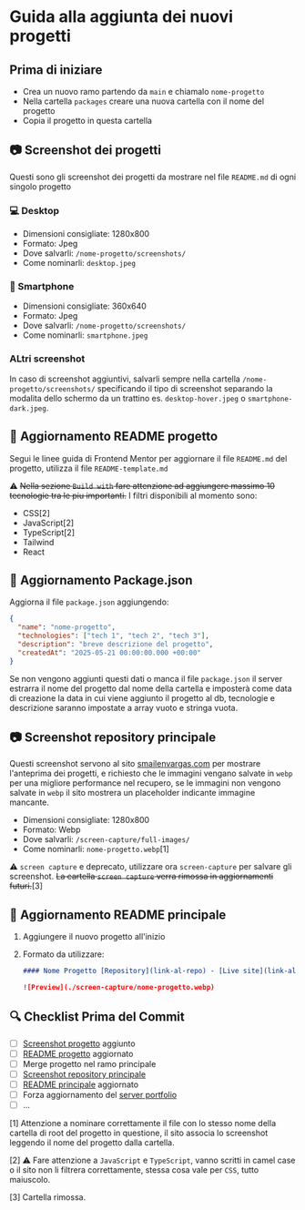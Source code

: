 # Guida alla aggiunta dei nuovi progetti

## Prima di iniziare

- Crea un nuovo ramo partendo da `main` e chiamalo `nome-progetto`
- Nella cartella `packages` creare una nuova cartella con il nome del progetto
- Copia il progetto in questa cartella

## 📷 Screenshot dei progetti

Questi sono gli screenshot dei progetti da mostrare nel file `README.md` di ogni singolo progetto

### 💻 Desktop

- Dimensioni consigliate: 1280x800
- Formato: Jpeg
- Dove salvarli: `/nome-progetto/screenshots/`
- Come nominarli: `desktop.jpeg`

### 📱 Smartphone

- Dimensioni consigliate: 360x640
- Formato: Jpeg
- Dove salvarli: `/nome-progetto/screenshots/`
- Come nominarli: `smartphone.jpeg`

### ALtri screenshot

In caso di screenshot aggiuntivi, salvarli sempre nella cartella `/nome-progetto/screenshots/` specificando il tipo di screenshot separando la modalita dello schermo da un trattino es. `desktop-hover.jpeg` o `smartphone-dark.jpeg`.

## 📝 Aggiornamento README progetto

Segui le linee guida di Frontend Mentor per aggiornare il file `README.md` del progetto, utilizza il file `README-template.md`

⚠ ~~Nella sezione `Build with` fare attenzione ad aggiungere massimo 10 tecnologie tra le piu importanti.~~
I filtri disponibili al momento sono:

- CSS[2]
- JavaScript[2]
- TypeScript[2]
- Tailwind
- React

## 📝 Aggiornamento Package.json

Aggiorna il file `package.json` aggiungendo:

```json
{
  "name": "nome-progetto",
  "technologies": ["tech 1", "tech 2", "tech 3"],
  "description": "breve descrizione del progetto",
  "createdAt": "2025-05-21 00:00:00.000 +00:00"
}
```

Se non vengono aggiunti questi dati o manca il file `package.json` il server estrarra il nome del progetto dal nome della cartella e imposterà come data di creazione la data in cui viene aggiunto il progetto al db, tecnologie e descrizione saranno impostate a array vuoto e stringa vuota.

## 📷 Screenshot repository principale

Questi screenshot servono al sito <a href='https://www.smailenvargas.com'>smailenvargas.com</a> per mostrare l'anteprima dei progetti, e richiesto che le immagini vengano salvate in `webp` per una migliore performance nel recupero, se le immagini non vengono salvate in `webp` il sito mostrera un placeholder indicante immagine mancante.

- Dimensioni consigliate: 1280x800
- Formato: Webp
- Dove salvarli: `/screen-capture/full-images/`
- Come nominarli: `nome-progetto.webp`[1]

⚠ `screen capture` e deprecato, utilizzare ora `screen-capture` per salvare gli screenshot. ~~La cartella `screen capture` verra rimossa in aggiornamenti futuri.~~[3]

## 📝 Aggiornamento README principale

1. Aggiungere il nuovo progetto all'inizio
2. Formato da utilizzare:

   ```markdown
   #### Nome Progetto [Repository](link-al-repo) - [Live site](link-al-sito)

   ![Preview](./screen-capture/nome-progetto.webp)
   ```

## 🔍 Checklist Prima del Commit

- [ ] <a href='#screenshot-dei-progetti'>Screenshot progetto</a> aggiunto
- [ ] <a href='#aggiornamento-readme-progetto'>README progetto</a> aggiornato
- [ ] Merge progetto nel ramo principale
- [ ] <a href='#screenshot-repository-principale'>Screenshot repository principale</a>
- [ ] <a href='#aggiornamento-readme-principale'>README principale</a> aggiornato
- [ ] Forza aggiornamento del <a href='https://github.com/Smailen5/server-portfolio'>server portfolio<a>
- [ ] ...

[1] Attenzione a nominare correttamente il file con lo stesso nome della cartella di root del progetto in questione, il sito associa lo screenshot leggendo il nome del progetto dalla cartella.

[2] ⚠ Fare attenzione a `JavaScript` e `TypeScript`, vanno scritti in camel case o il sito non li filtrera correttamente, stessa cosa vale per `CSS`, tutto maiuscolo.

[3] Cartella rimossa.
